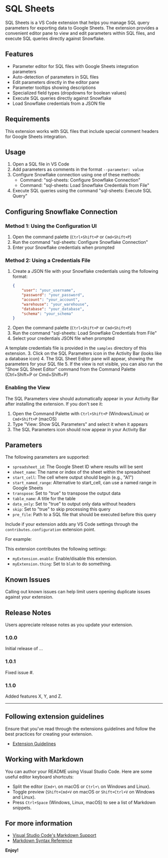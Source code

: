 # SQL Sheets

SQL Sheets is a VS Code extension that helps you manage SQL query parameters for exporting data to Google Sheets. The extension provides a convenient editor pane to view and edit parameters within SQL files, and execute SQL queries directly against Snowflake.

## Features

- Parameter editor for SQL files with Google Sheets integration parameters
- Auto-detection of parameters in SQL files
- Edit parameters directly in the editor pane
- Parameter tooltips showing descriptions
- Specialized field types (dropdowns for boolean values)
- Execute SQL queries directly against Snowflake
- Load Snowflake credentials from a JSON file

## Requirements

This extension works with SQL files that include special comment headers for Google Sheets integration.

## Usage

1. Open a SQL file in VS Code
2. Add parameters as comments in the format `--parameter: value`
3. Configure Snowflake connection using one of these methods:
   - Command: "sql-sheets: Configure Snowflake Connection"
   - Command: "sql-sheets: Load Snowflake Credentials from File"
4. Execute SQL queries using the command "sql-sheets: Execute SQL Query"

## Configuring Snowflake Connection

### Method 1: Using the Configuration UI

1. Open the command palette (`Ctrl+Shift+P` or `Cmd+Shift+P`)
2. Run the command "sql-sheets: Configure Snowflake Connection"
3. Enter your Snowflake credentials when prompted

### Method 2: Using a Credentials File

1. Create a JSON file with your Snowflake credentials using the following format:
   ```json
   {
       "user": "your_username",
       "password": "your_password",
       "account": "your_account",
       "warehouse": "your_warehouse",
       "database": "your_database",
       "schema": "your_schema"
   }
   ```
2. Open the command palette (`Ctrl+Shift+P` or `Cmd+Shift+P`)
3. Run the command "sql-sheets: Load Snowflake Credentials from File"
4. Select your credentials JSON file when prompted

A template credentials file is provided in the `samples` directory of this extension.
3. Click on the SQL Parameters icon in the Activity Bar (looks like a database icon)
4. The SQL Sheet Editor pane will appear, showing the parameters for your SQL file
5. If the view is not visible, you can also run the "Show SQL Sheet Editor" command from the Command Palette (Ctrl+Shift+P or Cmd+Shift+P)

### Enabling the View

The SQL Parameters view should automatically appear in your Activity Bar after installing the extension. If you don't see it:

1. Open the Command Palette with `Ctrl+Shift+P` (Windows/Linux) or `Cmd+Shift+P` (macOS)
2. Type "View: Show SQL Parameters" and select it when it appears
3. The SQL Parameters icon should now appear in your Activity Bar

## Parameters

The following parameters are supported:

- `spreadsheet_id`: The Google Sheet ID where results will be sent
- `sheet_name`: The name or index of the sheet within the spreadsheet
- `start_cell`: The cell where output should begin (e.g., "A1")
- `start_named_range`: Alternative to start_cell, can use a named range in Google Sheets
- `transpose`: Set to "true" to transpose the output data
- `table_name`: A title for the table
- `data_only`: Set to "true" to output only data without headers
- `skip`: Set to "true" to skip processing this query
- `pre_file`: Path to a SQL file that should be executed before this query

Include if your extension adds any VS Code settings through the `contributes.configuration` extension point.

For example:

This extension contributes the following settings:

* `myExtension.enable`: Enable/disable this extension.
* `myExtension.thing`: Set to `blah` to do something.

## Known Issues

Calling out known issues can help limit users opening duplicate issues against your extension.

## Release Notes

Users appreciate release notes as you update your extension.

### 1.0.0

Initial release of ...

### 1.0.1

Fixed issue #.

### 1.1.0

Added features X, Y, and Z.

---

## Following extension guidelines

Ensure that you've read through the extensions guidelines and follow the best practices for creating your extension.

* [Extension Guidelines](https://code.visualstudio.com/api/references/extension-guidelines)

## Working with Markdown

You can author your README using Visual Studio Code. Here are some useful editor keyboard shortcuts:

* Split the editor (`Cmd+\` on macOS or `Ctrl+\` on Windows and Linux).
* Toggle preview (`Shift+Cmd+V` on macOS or `Shift+Ctrl+V` on Windows and Linux).
* Press `Ctrl+Space` (Windows, Linux, macOS) to see a list of Markdown snippets.

## For more information

* [Visual Studio Code's Markdown Support](http://code.visualstudio.com/docs/languages/markdown)
* [Markdown Syntax Reference](https://help.github.com/articles/markdown-basics/)

**Enjoy!**
